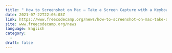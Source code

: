 ```yaml
---
title: " How to Screenshot on Mac – Take a Screen Capture with a Keyboard Shortcut "
date: 2021-07-22T22:05:03Z
link: https://www.freecodecamp.org/news/how-to-screenshot-on-mac-take-a-screen-capture-with-a-keyboard-shortcut/?utm_medium=RSS&utm_source=news.12bit.vn
site: www.freecodecamp.org/news
language: English
category:
  -   
draft: false
---
```

